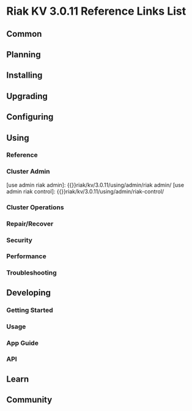 
# Riak KV 3.0.11 Reference Links List


## Common

[downloads]: {{<baseurl>}}riak/kv/3.0.11/downloads/
[install index]: {{<baseurl>}}riak/kv/3.0.11/setup/installing
[upgrade index]: {{<baseurl>}}riak/kv/3.0.11/upgrading
[plan index]: {{<baseurl>}}riak/kv/3.0.11/planning
[config index]: {{<baseurl>}}riak/kv/3.0.11/using/configuring/
[config reference]: {{<baseurl>}}riak/kv/3.0.11/configuring/reference/
[manage index]: {{<baseurl>}}riak/kv/3.0.11/using/managing
[performance index]: {{<baseurl>}}riak/kv/3.0.11/using/performance
[glossary vnode]: {{<baseurl>}}riak/kv/3.0.11/learn/glossary/#vnode
[contact basho]: https://www.tiot.jp/en/about-us/contact-us/


## Planning

[plan index]: {{<baseurl>}}riak/kv/3.0.11/setup/planning
[plan start]: {{<baseurl>}}riak/kv/3.0.11/setup/planning/start
[plan backend]: {{<baseurl>}}riak/kv/3.0.11/setup/planning/backend
[plan backend bitcask]: {{<baseurl>}}riak/kv/3.0.11/setup/planning/backend/bitcask
[plan backend leveldb]: {{<baseurl>}}riak/kv/3.0.11/setup/planning/backend/leveldb
[plan backend leveled]: {{<baseurl>}}riak/kv/3.0.11/setup/planning/backend/leveled
[plan backend memory]: {{<baseurl>}}riak/kv/3.0.11/setup/planning/backend/memory
[plan backend multi]: {{<baseurl>}}riak/kv/3.0.11/setup/planning/backend/multi
[plan cluster capacity]: {{<baseurl>}}riak/kv/3.0.11/setup/planning/cluster-capacity
[plan bitcask capacity]: {{<baseurl>}}riak/kv/3.0.11/setup/planning/bitcask-capacity-calc
[plan best practices]: {{<baseurl>}}riak/kv/3.0.11/setup/planning/best-practices
[plan future]: {{<baseurl>}}riak/kv/3.0.11/setup/planning/future


## Installing

[install index]: {{<baseurl>}}riak/kv/3.0.11/setup/installing
[install aws]: {{<baseurl>}}riak/kv/3.0.11/setup/installing/amazon-web-services
[install debian & ubuntu]: {{<baseurl>}}riak/kv/3.0.11/setup/installing/debian-ubuntu
[install freebsd]: {{<baseurl>}}riak/kv/3.0.11/setup/installing/freebsd
[install mac osx]: {{<baseurl>}}riak/kv/3.0.11/setup/installing/mac-osx
[install rhel & centos]: {{<baseurl>}}riak/kv/3.0.11/setup/installing/rhel-centos
[install smartos]: {{<baseurl>}}riak/kv/3.0.11/setup/installing/smartos
[install solaris]: {{<baseurl>}}riak/kv/3.0.11/setup/installing/solaris
[install suse]: {{<baseurl>}}riak/kv/3.0.11/setup/installing/suse
[install windows azure]: {{<baseurl>}}riak/kv/3.0.11/setup/installing/windows-azure

[install source index]: {{<baseurl>}}riak/kv/3.0.11/setup/installing/source
[install source erlang]: {{<baseurl>}}riak/kv/3.0.11/setup/installing/source/erlang
[install source jvm]: {{<baseurl>}}riak/kv/3.0.11/setup/installing/source/jvm

[install verify]: {{<baseurl>}}riak/kv/3.0.11/setup/installing/verify


## Upgrading

[upgrade index]: {{<baseurl>}}riak/kv/3.0.11/setup/upgrading
[upgrade checklist]: {{<baseurl>}}riak/kv/3.0.11/setup/upgrading/checklist
[upgrade version]: {{<baseurl>}}riak/kv/3.0.11/setup/upgrading/version
[upgrade cluster]: {{<baseurl>}}riak/kv/3.0.11/setup/upgrading/cluster
[upgrade mdc]: {{<baseurl>}}riak/kv/3.0.11/setup/upgrading/multi-datacenter
[upgrade downgrade]: {{<baseurl>}}riak/kv/3.0.11/setup/downgrade


## Configuring

[config index]: {{<baseurl>}}riak/kv/3.0.11/configuring
[config basic]: {{<baseurl>}}riak/kv/3.0.11/configuring/basic
[config backend]: {{<baseurl>}}riak/kv/3.0.11/configuring/backend
[config manage]: {{<baseurl>}}riak/kv/3.0.11/configuring/managing
[config reference]: {{<baseurl>}}riak/kv/3.0.11/configuring/reference/
[config strong consistency]: {{<baseurl>}}riak/kv/3.0.11/configuring/strong-consistency
[config load balance]: {{<baseurl>}}riak/kv/3.0.11/configuring/load-balancing-proxy
[config mapreduce]: {{<baseurl>}}riak/kv/3.0.11/configuring/mapreduce

[config v3 mdc]: {{<baseurl>}}riak/kv/3.0.11/configuring/v3-multi-datacenter
[config v3 nat]: {{<baseurl>}}riak/kv/3.0.11/configuring/v3-multi-datacenter/nat
[config v3 quickstart]: {{<baseurl>}}riak/kv/3.0.11/configuring/v3-multi-datacenter/quick-start
[config v3 ssl]: {{<baseurl>}}riak/kv/3.0.11/configuring/v3-multi-datacenter/ssl

[config v2 mdc]: {{<baseurl>}}riak/kv/3.0.11/configuring/v2-multi-datacenter
[config v2 nat]: {{<baseurl>}}riak/kv/3.0.11/configuring/v2-multi-datacenter/nat
[config v2 quickstart]: {{<baseurl>}}riak/kv/3.0.11/configuring/v2-multi-datacenter/quick-start
[config v2 ssl]: {{<baseurl>}}riak/kv/3.0.11/configuring/v2-multi-datacenter/ssl



## Using

[use index]: {{<baseurl>}}riak/kv/3.0.11/using/
[use admin commands]: {{<baseurl>}}riak/kv/3.0.11/using/cluster-admin-commands
[use running cluster]: {{<baseurl>}}riak/kv/3.0.11/using/running-a-cluster

### Reference

[use ref custom code]: {{<baseurl>}}riak/kv/3.0.11/using/reference/custom-code
[use ref handoff]: {{<baseurl>}}riak/kv/3.0.11/using/reference/handoff
[use ref monitoring]: {{<baseurl>}}riak/kv/3.0.11/using/reference/statistics-monitoring
[use ref 2i]: {{<baseurl>}}riak/kv/3.0.11/using/reference/secondary-indexes
[use ref snmp]: {{<baseurl>}}riak/kv/3.0.11/using/reference/snmp
[use ref strong consistency]: {{<baseurl>}}riak/kv/3.0.11/using/reference/strong-consistency
[use ref jmx]: {{<baseurl>}}riak/kv/3.0.11/using/reference/jmx
[use ref obj del]: {{<baseurl>}}riak/kv/3.0.11/using/reference/object-deletion/
[use ref v3 mdc]: {{<baseurl>}}riak/kv/3.0.11/using/reference/v3-multi-datacenter
[use ref v2 mdc]: {{<baseurl>}}riak/kv/3.0.11/using/reference/v2-multi-datacenter

### Cluster Admin

[use admin index]: {{<baseurl>}}riak/kv/3.0.11/using/admin/
[use admin commands]: {{<baseurl>}}riak/kv/3.0.11/using/admin/commands/
[use admin riak cli]: {{<baseurl>}}riak/kv/3.0.11/using/admin/riak-cli/
[use admin riak admin]: {{<baseurl>}}riak/kv/3.0.11/using/admin/riak admin/
[use admin riak control]: {{<baseurl>}}riak/kv/3.0.11/using/admin/riak-control/

### Cluster Operations

[cluster ops add remove node]: {{<baseurl>}}riak/kv/3.0.11/using/cluster-operations/adding-removing-nodes
[cluster ops inspect node]: {{<baseurl>}}riak/kv/3.0.11/using/cluster-operations/inspecting-node
[cluster ops change info]: {{<baseurl>}}riak/kv/3.0.11/using/cluster-operations/changing-cluster-info
[cluster ops load balance]: {{<baseurl>}}riak/kv/3.0.11/configuring/load-balancing-proxy
[cluster ops bucket types]: {{<baseurl>}}riak/kv/3.0.11/using/cluster-operations/bucket-types
[cluster ops handoff]: {{<baseurl>}}riak/kv/3.0.11/using/cluster-operations/handoff
[cluster ops log]: {{<baseurl>}}riak/kv/3.0.11/using/cluster-operations/logging
[cluster ops obj del]: {{<baseurl>}}riak/kv/3.0.11/using/reference/object-deletion
[cluster ops backup]: {{<baseurl>}}riak/kv/3.0.11/using/cluster-operations/backing-up
[cluster ops mdc]: {{<baseurl>}}riak/kv/3.0.11/using/cluster-operations/v3-multi-datacenter
[cluster ops strong consistency]: {{<baseurl>}}riak/kv/3.0.11/using/cluster-operations/strong-consistency
[cluster ops 2i]: {{<baseurl>}}riak/kv/3.0.11/using/reference/secondary-indexes
[cluster ops v3 mdc]: {{<baseurl>}}riak/kv/3.0.11/using/cluster-operations/v3-multi-datacenter
[cluster ops v2 mdc]: {{<baseurl>}}riak/kv/3.0.11/using/cluster-operations/v2-multi-datacenter

### Repair/Recover

[repair recover index]: {{<baseurl>}}riak/kv/3.0.11/using/repair-recovery
[repair recover index]: {{<baseurl>}}riak/kv/3.0.11/using/repair-recovery/failure-recovery/

### Security

[security index]: {{<baseurl>}}riak/kv/3.0.11/using/security/
[security basics]: {{<baseurl>}}riak/kv/3.0.11/using/security/basics
[security managing]: {{<baseurl>}}riak/kv/3.0.11/using/security/managing-sources/

### Performance

[perf index]: {{<baseurl>}}riak/kv/3.0.11/using/performance/
[perf benchmark]: {{<baseurl>}}riak/kv/3.0.11/using/performance/benchmarking
[perf open files]: {{<baseurl>}}riak/kv/3.0.11/using/performance/open-files-limit/
[perf erlang]: {{<baseurl>}}riak/kv/3.0.11/using/performance/erlang
[perf aws]: {{<baseurl>}}riak/kv/3.0.11/using/performance/amazon-web-services
[perf latency checklist]: {{<baseurl>}}riak/kv/3.0.11/using/performance/latency-reduction

### Troubleshooting

[troubleshoot http]: {{<baseurl>}}riak/kv/3.0.11/using/troubleshooting/http-204


## Developing

[dev index]: {{<baseurl>}}riak/kv/3.0.11/developing
[dev client libraries]: {{<baseurl>}}riak/kv/3.0.11/developing/client-libraries
[dev data model]: {{<baseurl>}}riak/kv/3.0.11/developing/data-modeling
[dev data types]: {{<baseurl>}}riak/kv/3.0.11/developing/data-types
[dev kv model]: {{<baseurl>}}riak/kv/3.0.11/developing/key-value-modeling

### Getting Started

[getting started]: {{<baseurl>}}riak/kv/3.0.11/developing/getting-started
[getting started java]: {{<baseurl>}}riak/kv/3.0.11/developing/getting-started/java
[getting started ruby]: {{<baseurl>}}riak/kv/3.0.11/developing/getting-started/ruby
[getting started python]: {{<baseurl>}}riak/kv/3.0.11/developing/getting-started/python
[getting started php]: {{<baseurl>}}riak/kv/3.0.11/developing/getting-started/php
[getting started csharp]: {{<baseurl>}}riak/kv/3.0.11/developing/getting-started/csharp
[getting started nodejs]: {{<baseurl>}}riak/kv/3.0.11/developing/getting-started/nodejs
[getting started erlang]: {{<baseurl>}}riak/kv/3.0.11/developing/getting-started/erlang
[getting started golang]: {{<baseurl>}}riak/kv/3.0.11/developing/getting-started/golang

[obj model java]: {{<baseurl>}}riak/kv/3.0.11/developing/getting-started/java/object-modeling
[obj model ruby]: {{<baseurl>}}riak/kv/3.0.11/developing/getting-started/ruby/object-modeling
[obj model python]: {{<baseurl>}}riak/kv/3.0.11/developing/getting-started/python/object-modeling
[obj model csharp]: {{<baseurl>}}riak/kv/3.0.11/developing/getting-started/csharp/object-modeling
[obj model nodejs]: {{<baseurl>}}riak/kv/3.0.11/developing/getting-started/nodejs/object-modeling
[obj model erlang]: {{<baseurl>}}riak/kv/3.0.11/developing/getting-started/erlang/object-modeling
[obj model golang]: {{<baseurl>}}riak/kv/3.0.11/developing/getting-started/golang/object-modeling

### Usage

[usage index]: {{<baseurl>}}riak/kv/3.0.11/developing/usage
[usage bucket types]: {{<baseurl>}}riak/kv/3.0.11/developing/usage/bucket-types
[usage commit hooks]: {{<baseurl>}}riak/kv/3.0.11/developing/usage/commit-hooks
[usage conflict resolution]: {{<baseurl>}}riak/kv/3.0.11/developing/usage/conflict-resolution
[usage content types]: {{<baseurl>}}riak/kv/3.0.11/developing/usage/content-types
[usage create objects]: {{<baseurl>}}riak/kv/3.0.11/developing/usage/creating-objects
[usage custom extractors]: {{<baseurl>}}riak/kv/3.0.11/developing/usage/custom-extractors
[usage delete objects]: {{<baseurl>}}riak/kv/3.0.11/developing/usage/deleting-objects
[usage mapreduce]: {{<baseurl>}}riak/kv/3.0.11/developing/usage/mapreduce
[usage 2i]: {{<baseurl>}}riak/kv/3.0.11/developing/usage/secondary-indexes
[usage update objects]: {{<baseurl>}}riak/kv/3.0.11/developing/usage/updating-objects

### App Guide

[apps mapreduce]: {{<baseurl>}}riak/kv/3.0.11/developing/app-guide/advanced-mapreduce
[apps replication properties]: {{<baseurl>}}riak/kv/3.0.11/developing/app-guide/replication-properties
[apps strong consistency]: {{<baseurl>}}riak/kv/3.0.11/developing/app-guide/strong-consistency

### API

[dev api backend]: {{<baseurl>}}riak/kv/3.0.11/developing/api/backend
[dev api http]: {{<baseurl>}}riak/kv/3.0.11/developing/api/http
[dev api http status]: {{<baseurl>}}riak/kv/3.0.11/developing/api/http/status
[dev api pbc]: {{<baseurl>}}riak/kv/3.0.11/developing/api/protocol-buffers/


## Learn

[learn new nosql]: {{<baseurl>}}riak/kv/learn/new-to-nosql
[learn use cases]: {{<baseurl>}}riak/kv/learn/use-cases
[learn why riak]: {{<baseurl>}}riak/kv/learn/why-riak-kv

[glossary]: {{<baseurl>}}riak/kv/3.0.11/learn/glossary/
[glossary aae]: {{<baseurl>}}riak/kv/3.0.11/learn/glossary/#active-anti-entropy-aae
[glossary read rep]: {{<baseurl>}}riak/kv/3.0.11/learn/glossary/#read-repair
[glossary vnode]: {{<baseurl>}}riak/kv/3.0.11/learn/glossary/#vnode

[concept aae]: {{<baseurl>}}riak/kv/3.0.11/learn/concepts/active-anti-entropy/
[concept buckets]: {{<baseurl>}}riak/kv/3.0.11/learn/concepts/buckets
[concept cap neg]: {{<baseurl>}}riak/kv/3.0.11/learn/concepts/capability-negotiation
[concept causal context]: {{<baseurl>}}riak/kv/3.0.11/learn/concepts/causal-context
[concept clusters]: {{<baseurl>}}riak/kv/3.0.11/learn/concepts/clusters/
[concept crdts]: {{<baseurl>}}riak/kv/3.0.11/learn/concepts/crdts
[concept eventual consistency]: {{<baseurl>}}riak/kv/3.0.11/learn/concepts/eventual-consistency
[concept keys objects]: {{<baseurl>}}riak/kv/3.0.11/learn/concepts/keys-and-objects
[concept replication]: {{<baseurl>}}riak/kv/3.0.11/learn/concepts/replication
[concept strong consistency]: {{<baseurl>}}riak/kv/3.0.11/using/reference/strong-consistency
[concept vnodes]: {{<baseurl>}}riak/kv/3.0.11/learn/concepts/vnodes



## Community

[community]: {{<baseurl>}}community
[community projects]: {{<baseurl>}}community/projects
[reporting bugs]: {{<baseurl>}}community/reporting-bugs
[taishi]: {{<baseurl>}}community/taishi







